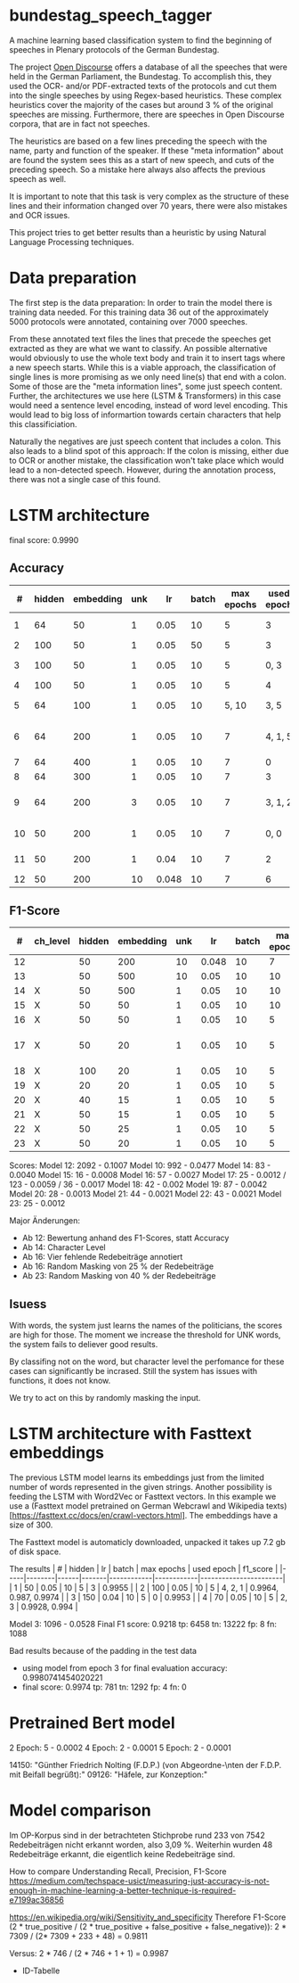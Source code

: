 # bundestag_speech_tagger
A machine learning based classification system to find the beginning of speeches in Plenary protocols of the German Bundestag.  

The project [Open Discourse](https://opendiscourse.de/) offers a database of all the speeches that were held in the German Parliament, the Bundestag.
To accomplish this, they used the OCR- and/or PDF-extracted texts of the protocols and cut them into the single speeches by using Regex-based heuristics.
These complex heuristics cover the majority of the cases but around 3 % of the original speeches are missing.
Furthermore, there are speeches in Open Discourse corpora, that are in fact not speeches.

The heuristics are based on a few lines preceding the speech with the name, party and function of the speaker.
If these "meta information" about are found the system sees this as a start of new speech, and cuts of the preceding speech.
So a mistake here always also affects the previous speech as well.

It is important to note that this task is very complex as the structure of these lines and their information changed over 70 years,
there were also mistakes and OCR issues.

This project tries to get better results than a heuristic by using Natural Language Processing techniques.

# Data preparation
The first step is the data preparation: In order to train the model there is training data needed.
For this training data 36 out of the approximately 5000 protocols were annotated, containing over 7000 speeches.

From these annotated text files the lines that precede the speeches get extracted as they are what we want to classify. 
An possible alternative would obviously to use the whole text body and train it to insert tags where a new speech starts.
While this is a viable approach, the classification of single lines is more promising as we only need line(s) that end with a colon.
Some of those are the "meta information lines", some just speech content.
Further, the architectures we use here (LSTM & Transformers) in this case would need a sentence level encoding, instead of word level encoding. This would lead to big loss of informartion towards certain characters that help this classificiation.

Naturally the negatives are just speech content that includes a colon.
This also leads to a blind spot of this approach: If the colon is missing, either due to OCR or another mistake, 
the classification won't take place which would lead to a non-detected speech.
However, during the annotation process, there was not a single case of this found.

# LSTM architecture
final score: 0.9990

## Accuracy
| #  | hidden | embedding | unk | lr   | batch | max epochs | used epoch | accuracy                 |
|----|--------|-----------|-----|------|-------|------------|------------|--------------------------|
| 1  | 64     | 50        | 1   | 0.05 | 10    | 5          | 3          | 0.9990 0.9981            |
| 2  | 100    | 50        | 1   | 0.05 | 50    | 5          | 3          | 0.9981                   |
| 3  | 100    | 50        | 1   | 0.05 | 10    | 5          | 0, 3       | 0.9976 0.9986            |
| 4  | 100    | 50        | 1   | 0.05 | 10    | 5          | 4          | 0.9981                   |
| 5  | 64     | 100       | 1   | 0.05 | 10    | 5, 10      | 3, 5       | 0.9990, 0.9981           |
| 6  | 64     | 200       | 1   | 0.05 | 10    | 7          | 4, 1, 5    | 1.0,  0.9952, 0.9981     |
| 7  | 64     | 400       | 1   | 0.05 | 10    | 7          | 0          | 0.9971                   |
| 8  | 64     | 300       | 1   | 0.05 | 10    | 7          | 3          | 0.9986                   |
| 9  | 64     | 200       | 3   | 0.05 | 10    | 7          | 3, 1, 2    | 0.9961,  0.9966,  0.9990 |
| 10 | 50     | 200       | 1   | 0.05 | 10    | 7          | 0, 0       | 0.9995, 1.0              |
| 11 | 50     | 200       | 1   | 0.04 | 10    | 7          | 2          | 0.9995, 0.9966           |
| 12 | 50     | 200       | 10  | 0.048| 10    | 7          | 6          | 0.9061                   |

## F1-Score
| #   | ch_level | hidden | embedding | unk | lr   | batch | max epochs | used epoch | f1_score            |
|-----|----------|--------|-----------|-----|------|-------|------------|------------|---------------------|
| 12  |          | 50     | 200       | 10  | 0.048| 10    | 7          | 6          | 0.8157              |
| 13  |          | 50     | 500       | 10  | 0.05 | 10    | 10         | 2          | 0.8674              |
| 14  | X        | 50     | 500       | 1   | 0.05 | 10    | 10         | 3          | 0.9974              | 
| 15  | X        | 50     | 50        | 1   | 0.05 | 10    | 10         | 4          | 0.998               |
| 16  | X        | 50     | 50        | 1   | 0.05 | 10    | 5          | 4          | 0.9901              |
| 17  | X        | 50     | 20        | 1   | 0.05 | 10    | 5          | 4,3,4      | 1.0, 0.9954, 0.9987 |
| 18  | X        | 100    | 20        | 1   | 0.05 | 10    | 5          | 4          | 0.998               |
| 19  | X        | 20     | 20        | 1   | 0.05 | 10    | 5          | 1          | 0.9968              |
| 20  | X        | 40     | 15        | 1   | 0.05 | 10    | 5          | 2          | 0.9993              |
| 21  | X        | 50     | 15        | 1   | 0.05 | 10    | 5          | 2          | 0.9966              |
| 22  | X        | 50     | 25        | 1   | 0.05 | 10    | 5          | 4          | 0.9987              |
| 23  | X        | 50     | 20        | 1   | 0.05 | 10    | 5          | 2          | 0.9949              |


Scores:
Model 12: 2092  -  0.1007
Model 10: 992  -  0.0477
Model 14: 83  -  0.0040
Model 15: 16  -  0.0008
Model 16: 57  -  0.0027
Model 17: 25  -  0.0012 / 123  -  0.0059 / 36  -  0.0017
Model 18: 42  -  0.002
Model 19: 87  -  0.0042
Model 20: 28  -  0.0013
Model 21: 44  -  0.0021
Model 22: 43  -  0.0021
Model 23: 25  -  0.0012

Major Änderungen:
* Ab 12: Bewertung anhand des F1-Scores, statt Accuracy
* Ab 14: Character Level
* Ab 16: Vier fehlende Redebeiträge annotiert
* Ab 16: Random Masking von 25 % der Redebeiträge
* Ab 23: Random Masking von 40 % der Redebeiträge

## Isuess
With words, the system just learns the names of the politicians, the scores are high for those. The moment we increase the threshold for UNK words, the system fails to deliever good results.

By classifing not on the word, but character level the perfomance for these cases can significantly be incrased. Still the system has issues with functions, it does not know. 

We try to act on this by randomly masking the input.

# LSTM architecture with Fasttext embeddings
The previous LSTM model learns its embeddings just from the limited number of words represented in the given strings. Another possibility is feeding the LSTM with Word2Vec or Fasttext vectors. In this example we use a (Fasttext model pretrained on German Webcrawl and Wikipedia texts)[https://fasttext.cc/docs/en/crawl-vectors.html]. The embeddings have a size of 300.

The Fasttext model is automaticly downloaded, unpacked it takes up 7.2 gb of disk space.

The results 
| #   | hidden | lr   | batch | max epochs | used epoch | f1_score              |
|-----|--------|------|-------|------------|------------|-----------------------|
| 1   | 50     | 0.05 | 10    | 5          | 3          | 0.9955                |
| 2   | 100    | 0.05 | 10    | 5          | 4, 2, 1    | 0.9964, 0.987, 0.9974 |
| 3   | 150    | 0.04 | 10    | 5          | 0          | 0.9953                |
| 4   | 70     | 0.05 | 10    | 5          | 2, 3       | 0.9928, 0.994         |

Model 3:
1096  -  0.0528
Final F1 score: 0.9218
tp: 6458 tn: 13222 fp: 8 fn: 1088

Bad results because of the padding in the test data

 - using model from epoch 3 for final evaluation
accuracy: 0.9980741454020221
 - final score: 0.9974
 tp: 781 tn: 1292 fp: 4 fn: 0


# Pretrained Bert model

2 Epoch: 5  -  0.0002
4 Epoch: 2  -  0.0001
5 Epoch: 2  -  0.0001

14150: "Günther Friedrich Nolting (F.D.P.) (von Abgeordne-\nten der F.D.P. mit Beifall begrüßt):"
09126: "Häfele, zur Konzeption:"

# Model comparison
Im OP-Korpus sind in der betrachteten Stichprobe rund 233 von 7542 Redebeiträgen nicht erkannt worden, also 3,09 %. Weiterhin wurden 48 Redebeiträge erkannt, die eigentlich keine Redebeiträge sind.

How to compare 
Understanding Recall, Precision, F1-Score
https://medium.com/techspace-usict/measuring-just-accuracy-is-not-enough-in-machine-learning-a-better-technique-is-required-e7199ac36856


https://en.wikipedia.org/wiki/Sensitivity_and_specificity
Therefore F1-Score (2 * true_positive / (2 *  true_positive + false_positive + false_negative)):
2 * 7309 / (2* 7309 + 233 + 48) = 0.9811

Versus: 
2 * 746 / (2 * 746 + 1 + 1) = 0.9987

- ID-Tabelle